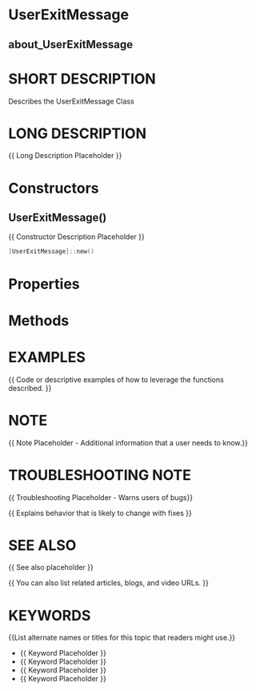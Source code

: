 # UserExitMessage
## about_UserExitMessage

# SHORT DESCRIPTION
Describes the UserExitMessage Class

# LONG DESCRIPTION
{{ Long Description Placeholder }}


# Constructors
## UserExitMessage()
{{ Constructor Description Placeholder }}

```powershell
[UserExitMessage]::new()
```


# Properties

# Methods

# EXAMPLES
{{ Code or descriptive examples of how to leverage the functions described. }}

# NOTE
{{ Note Placeholder - Additional information that a user needs to know.}}

# TROUBLESHOOTING NOTE
{{ Troubleshooting Placeholder - Warns users of bugs}}

{{ Explains behavior that is likely to change with fixes }}

# SEE ALSO
{{ See also placeholder }}

{{ You can also list related articles, blogs, and video URLs. }}

# KEYWORDS
{{List alternate names or titles for this topic that readers might use.}}

- {{ Keyword Placeholder }}
- {{ Keyword Placeholder }}
- {{ Keyword Placeholder }}
- {{ Keyword Placeholder }}    



